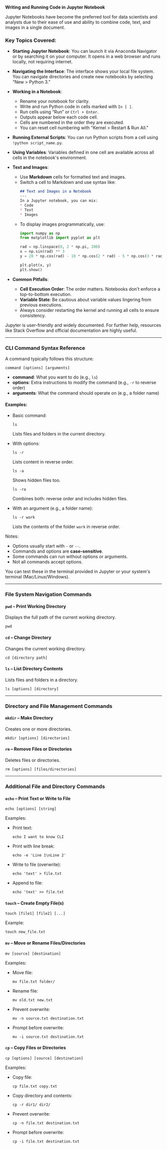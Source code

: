 **Writing and Running Code in Jupyter Notebook**

Jupyter Notebooks have become the preferred tool for data scientists and analysts due to their ease of use and ability to combine code, text, and images in a single document.

### Key Topics Covered:

- **Starting Jupyter Notebook**: You can launch it via Anaconda Navigator or by searching it on your computer. It opens in a web browser and runs locally, not requiring internet.

- **Navigating the Interface**: The interface shows your local file system. You can navigate directories and create new notebooks by selecting “New > Python 3.”

- **Working in a Notebook**:
  - Rename your notebook for clarity.
  - Write and run Python code in cells marked with `In [ ]`.
  - Run cells using “Run” or `Ctrl + Enter`.
  - Outputs appear below each code cell.
  - Cells are numbered in the order they are executed.
  - You can reset cell numbering with "Kernel > Restart & Run All."

- **Running External Scripts**: You can run Python scripts from a cell using `!python script_name.py`.

- **Using Variables**: Variables defined in one cell are available across all cells in the notebook's environment.

- **Text and Images**:
  - Use **Markdown** cells for formatted text and images.
  - Switch a cell to Markdown and use syntax like:
    ```markdown
    ## Text and Images in a Notebook
    ---
    In a Jupyter notebook, you can mix:
    * Code
    * Text
    * Images
    ```
  - To display images programmatically, use:
    ```python
    import numpy as np
    from matplotlib import pyplot as plt

    rad = np.linspace(0, 2 * np.pi, 200)
    x = np.sin(rad) ** 3
    y = 20 * np.cos(rad) - 10 * np.cos(2 * rad) - 5 * np.cos(3 * rad) - 2 * np.cos(4 * rad)

    plt.plot(x, y)
    plt.show()
    ```

- **Common Pitfalls**:
  - **Cell Execution Order**: The order matters. Notebooks don't enforce a top-to-bottom execution.
  - **Variable State**: Be cautious about variable values lingering from previous executions.
  - Always consider restarting the kernel and running all cells to ensure consistency.

Jupyter is user-friendly and widely documented. For further help, resources like Stack Overflow and official documentation are highly useful.

---

### CLI Command Syntax Reference

A command typically follows this structure:
```
command [options] [arguments]
```
- **command**: What you want to do (e.g., `ls`)
- **options**: Extra instructions to modify the command (e.g., `-r` to reverse order)
- **arguments**: What the command should operate on (e.g., a folder name)

#### Examples:
- Basic command:
  ```
  ls
  ```
  Lists files and folders in the current directory.

- With options:
  ```
  ls -r
  ```
  Lists content in reverse order.

  ```
  ls -a
  ```
  Shows hidden files too.

  ```
  ls -ra
  ```
  Combines both: reverse order and includes hidden files.

- With an argument (e.g., a folder name):
  ```
  ls -r work
  ```
  Lists the contents of the folder `work` in reverse order.

Notes:
- Options usually start with `-` or `--`.
- Commands and options are **case-sensitive**.
- Some commands can run without options or arguments.
- Not all commands accept options.

You can test these in the terminal provided in Jupyter or your system's terminal (Mac/Linux/Windows).

---

### File System Navigation Commands

#### `pwd` – Print Working Directory
Displays the full path of the current working directory.
```
pwd
```

#### `cd` – Change Directory
Changes the current working directory.
```
cd [directory path]
```

#### `ls` – List Directory Contents
Lists files and folders in a directory.
```
ls [options] [directory]
```

---

### Directory and File Management Commands

#### `mkdir` – Make Directory
Creates one or more directories.
```
mkdir [options] [directories]
```

#### `rm` – Remove Files or Directories
Deletes files or directories.
```
rm [options] [files/directories]
```

---

### Additional File and Directory Commands

#### `echo` – Print Text or Write to File
```
echo [options] [string]
```
Examples:
- Print text:
  ```
  echo I want to know CLI
  ```
- Print with line break:
  ```
  echo -e 'Line 1\nLine 2'
  ```
- Write to file (overwrite):
  ```
  echo 'text' > file.txt
  ```
- Append to file:
  ```
  echo 'text' >> file.txt
  ```

#### `touch` – Create Empty File(s)
```
touch [file1] [file2] [...]
```
Example:
```
touch new_file.txt
```

#### `mv` – Move or Rename Files/Directories
```
mv [source] [destination]
```
Examples:
- Move file:
  ```
  mv file.txt folder/
  ```
- Rename file:
  ```
  mv old.txt new.txt
  ```
- Prevent overwrite:
  ```
  mv -n source.txt destination.txt
  ```
- Prompt before overwrite:
  ```
  mv -i source.txt destination.txt
  ```

#### `cp` – Copy Files or Directories
```
cp [options] [source] [destination]
```
Examples:
- Copy file:
  ```
  cp file.txt copy.txt
  ```
- Copy directory and contents:
  ```
  cp -r dir1/ dir2/
  ```
- Prevent overwrite:
  ```
  cp -n file.txt destination.txt
  ```
- Prompt before overwrite:
  ```
  cp -i file.txt destination.txt
  ```
